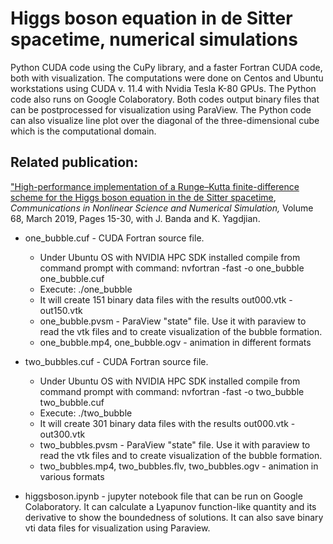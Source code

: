 # Higgs boson equation in de Sitter spacetime, numerical simulations

Python CUDA code using the CuPy library, and a faster Fortran CUDA code, both with visualization. 
The computations were done on Centos and Ubuntu workstations using CUDA v. 11.4 with Nvidia Tesla K-80 GPUs. The Python code also runs on Google Colaboratory. Both codes output binary files that can be postprocessed for visualization using ParaView. The Python code can also visualize line plot over the diagonal of the three-dimensional cube which is the computational domain. 


## Related publication:
["High-performance implementation of a Runge–Kutta finite-difference scheme for the Higgs boson equation in the de Sitter spacetime](https://andrasbalogh.github.io/assets/pubs/higgs-boson-desitter.pdf), <i> Communications in Nonlinear Science and Numerical Simulation,</i> Volume 68, March 2019, Pages 15-30, with J. Banda and K. Yagdjian.

* one_bubble.cuf - CUDA Fortran source file.
  * Under Ubuntu OS with NVIDIA HPC SDK installed compile from command prompt with command: nvfortran -fast -o one_bubble one_bubble.cuf
  * Execute: ./one_bubble
  * It will create 151 binary data files with the results out000.vtk - out150.vtk
  *  one_bubble.pvsm - ParaView "state" file. Use it with paraview to read the vtk files and to create visualization of the bubble formation.
  * one_bubble.mp4, one_bubble.ogv - animation in different formats
 
* two_bubbles.cuf - CUDA Fortran source file.
  * Under Ubuntu OS with NVIDIA HPC SDK installed compile from command prompt with command: nvfortran -fast -o two_bubble two_bubble.cuf
  * Execute: ./two_bubble
  * It will create 301 binary data files with the results out000.vtk - out300.vtk
  *  two_bubbles.pvsm - ParaView "state" file. Use it with paraview to read the vtk files and to create visualization of the bubble formation.
  * two_bubbles.mp4, two_bubbles.flv, two_bubbles.ogv - animation in various formats

* higgsboson.ipynb - jupyter notebook file that can be run on Google Colaboratory. It can calculate a Lyapunov function-like quantity and its derivative to show the boundedness of solutions. It can also save binary vti data files for visualization using Paraview.

  
  
